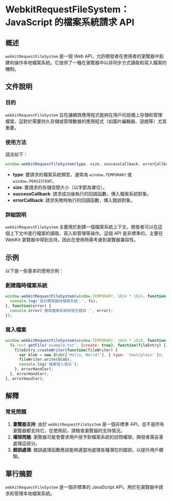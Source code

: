 <!--
Meta Description: # WebkitRequestFileSystem：JavaScript 的檔案系統請求 API ## 概述 `webkitRequestFileSystem` 是一個 Web API，允許開發者在使用者的瀏覽器中創建和操作本地檔案系統。它提供了一種在瀏覽器中以非同步方式讀取和寫入檔案的機制。 ##...
Meta Keywords: webkitrequestfilesystem, window, javascript, api, function
-->

# WebkitRequestFileSystem：JavaScript 的檔案系統請求 API

## 概述
`webkitRequestFileSystem` 是一個 Web API，允許開發者在使用者的瀏覽器中創建和操作本地檔案系統。它提供了一種在瀏覽器中以非同步方式讀取和寫入檔案的機制。

## 文件說明
### 目的
`webkitRequestFileSystem` 旨在讓網頁應用程式能夠在用戶的設備上存儲和管理檔案，這對於需要持久存儲或管理數據的應用程式（如圖片編輯器、遊戲等）尤其重要。

### 使用方法
語法如下：
```javascript
window.webkitRequestFileSystem(type, size, successCallback, errorCallback);
```

- **type**: 要請求的檔案系統類型，通常為 `window.TEMPORARY` 或 `window.PERSISTENT`。
- **size**: 要請求的存儲空間大小（以字節為單位）。
- **successCallback**: 請求成功後執行的回調函數，傳入檔案系統對象。
- **errorCallback**: 請求失敗時執行的回調函數，傳入錯誤對象。

### 詳細說明
`webkitRequestFileSystem` 主要用於創建一個檔案系統上下文，開發者可以在這個上下文中進行檔案的讀取、寫入和管理等操作。這個 API 是非標準的，主要在 WebKit 瀏覽器中得到支持，因此在使用時需考慮到瀏覽器兼容性。

## 示例
以下是一些基本的使用示例：

### 創建臨時檔案系統
```javascript
window.webkitRequestFileSystem(window.TEMPORARY, 1024 * 1024, function(fs) {
  console.log('成功獲取臨時檔案系統：', fs);
}, function(error) {
  console.error('獲取檔案系統時發生錯誤：', error);
});
```

### 寫入檔案
```javascript
window.webkitRequestFileSystem(window.TEMPORARY, 1024 * 1024, function(fs) {
  fs.root.getFile('example.txt', {create: true}, function(fileEntry) {
    fileEntry.createWriter(function(fileWriter) {
      var blob = new Blob(['Hello, World!'], { type: 'text/plain' });
      fileWriter.write(blob);
      console.log('檔案寫入成功');
    }, errorHandler);
  }, errorHandler);
}, errorHandler);
```

## 解釋
### 常見問題
1. **瀏覽器支持**: 由於 `webkitRequestFileSystem` 是一個非標準 API，並不是所有瀏覽器都支持它。在使用前，請檢查瀏覽器的支持情況。
2. **權限問題**: 瀏覽器可能會要求用戶授予對檔案系統的訪問權限，開發者需妥善處理這部分。
3. **錯誤處理**: 錯誤處理函數應該能夠適當地處理各種潛在的錯誤，以提升用戶體驗。

## 單行摘要
`webkitRequestFileSystem` 是一個非標準的 JavaScript API，用於在瀏覽器中請求和管理本地檔案系統。